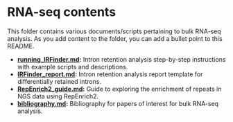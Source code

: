 # RNA-seq contents

This folder contains various documents/scripts pertaining to bulk RNA-seq analysis. As you add content to the folder, you can add a bullet point to this README.

- **[running_IRFinder.md](https://github.com/hbc/knowledgebase/blob/master/research/rnaseq/running_IRFinder.md):** Intron retention analysis step-by-step instructions with example scripts and descriptions.
- **[IRFinder_report.md](https://github.com/hbc/knowledgebase/blob/master/research/rnaseq/IRFinder_report.md):** Intron retention analysis report template for differentially retained introns.
- **[RepEnrich2_guide.md](https://github.com/hbc/knowledgebase/blob/master/research/rnaseq/RepEnrich2_guide.md):** Guide to exploring the enrichment of repeats in NGS data using RepEnrich2.
- **[bibliography.md](https://github.com/hbc/knowledgebase/blob/master/research/rnaseq/bibliography.md):** Bibliography for papers of interest for bulk RNA-seq analysis.
